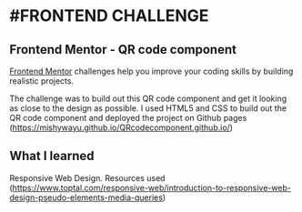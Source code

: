 # #FRONTEND CHALLENGE
## Frontend Mentor - QR code component
[Frontend Mentor](https://www.frontendmentor.io) challenges help you improve your coding skills by building realistic projects.

The challenge was to build out this QR code component and get it looking as close to the design as possible.
I used HTML5 and CSS to build out the QR code component and deployed the project on Github pages (https://mishywayu.github.io/QRcodecomponent.github.io/)

## What I learned
Responsive Web Design. Resources used (https://www.toptal.com/responsive-web/introduction-to-responsive-web-design-pseudo-elements-media-queries)

